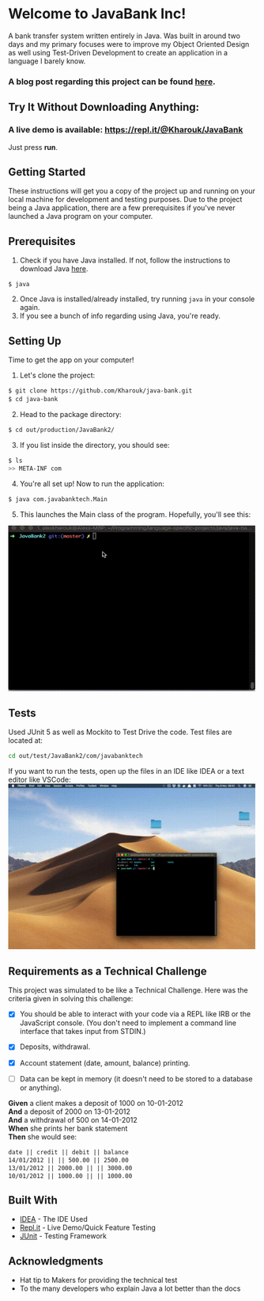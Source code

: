 # Welcome to JavaBank Inc!

A bank transfer system written entirely in Java. Was built in around two days and my primary focuses were to improve my Object Oriented Design as well using Test-Driven Development to create an application in a language I barely know.

### A blog post regarding this project can be found [here](https://kharouk.github.io).

## Try It Without Downloading Anything:
### A live demo is available: https://repl.it/@Kharouk/JavaBank

Just press **run**.


## Getting Started
These instructions will get you a copy of the project up and running on your local machine for development and testing purposes. Due to the project being a Java application, there are a few prerequisites if you've never launched a Java program on your computer.


## Prerequisites
1. Check if you have Java installed. If not, follow the instructions to download Java [here][1].
```
$ java
```
2. Once Java is installed/already installed, try running `java` in your console again.
3. If you see a bunch of info regarding using Java, you're ready.

## Setting Up
Time to get the app on your computer! 

1. Let's clone the project:
```bash
$ git clone https://github.com/Kharouk/java-bank.git
$ cd java-bank
```

2. Head to the package directory:
```bash
$ cd out/production/JavaBank2/
```

3. If you list inside the directory, you should see:
```bash
$ ls
>> META-INF com
```
4. You're all set up! Now to run the application: 
```bash
$ java com.javabanktech.Main
```
5. This launches the Main class of the program. Hopefully, you'll see this:
  <img src="assets/out.gif" width="500">

Tests
---
Used JUnit 5 as well as Mockito to Test Drive the code. Test files are located at:
```bash
cd out/test/JavaBank2/com/javabanktech
```
If you want to run the tests, open up the files in an IDE like IDEA or a text editor like VSCode:
  <img src="assets/out2.gif" width="500">

Requirements as a Technical Challenge
---
This project was simulated to be like a Technical Challenge. Here was the criteria given in solving this challenge:

- [x] You should be able to interact with your code via a REPL like IRB or the JavaScript console.  (You don't need to implement a command line interface that takes input from STDIN.)

- [x] Deposits, withdrawal.

- [x] Account statement (date, amount, balance) printing.

- [ ] Data can be kept in memory (it doesn't need to be stored to a database or anything).

**Given** a client makes a deposit of 1000 on 10-01-2012  
**And** a deposit of 2000 on 13-01-2012  
**And** a withdrawal of 500 on 14-01-2012  
**When** she prints her bank statement  
**Then** she would see:

```
date || credit || debit || balance
14/01/2012 || || 500.00 || 2500.00
13/01/2012 || 2000.00 || || 3000.00
10/01/2012 || 1000.00 || || 1000.00
```
## Built With

* [IDEA](https://www.jetbrains.com/idea/) - The IDE Used
* [Repl.it](https://repl.it) - Live Demo/Quick Feature Testing
* [JUnit](https://junit.org/junit5/) - Testing Framework

## Acknowledgments

* Hat tip to Makers for providing the technical test
* To the many developers who explain Java a lot better than the docs

[1]: https://www.java.com/en/download/help/download_options.xml